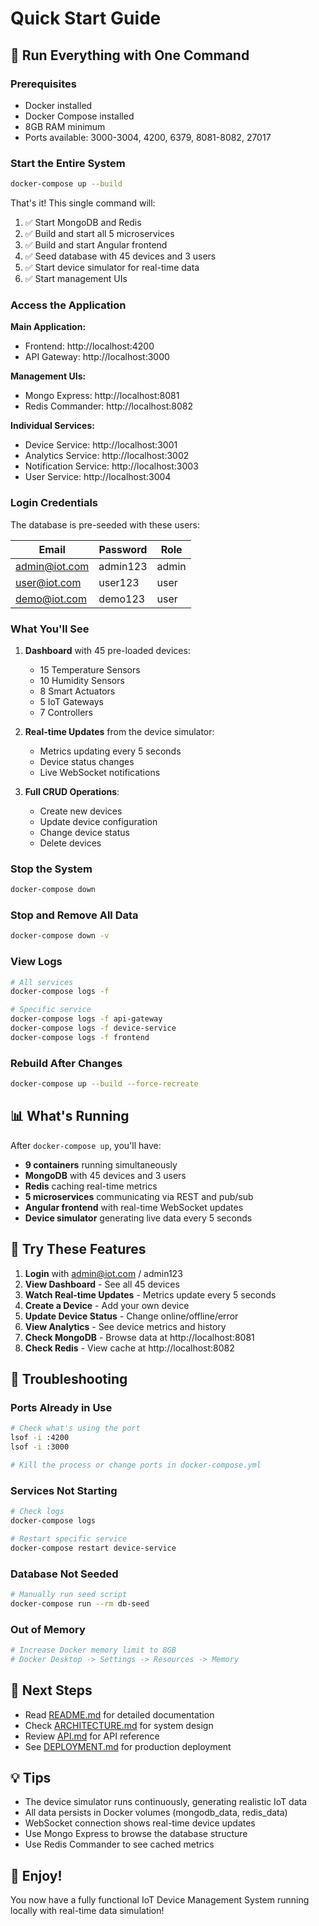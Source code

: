 # Quick Start Guide

## 🚀 Run Everything with One Command

### Prerequisites
- Docker installed
- Docker Compose installed
- 8GB RAM minimum
- Ports available: 3000-3004, 4200, 6379, 8081-8082, 27017

### Start the Entire System

```bash
docker-compose up --build
```

That's it! This single command will:

1. ✅ Start MongoDB and Redis
2. ✅ Build and start all 5 microservices
3. ✅ Build and start Angular frontend
4. ✅ Seed database with 45 devices and 3 users
5. ✅ Start device simulator for real-time data
6. ✅ Start management UIs

### Access the Application

**Main Application:**
- Frontend: http://localhost:4200
- API Gateway: http://localhost:3000

**Management UIs:**
- Mongo Express: http://localhost:8081
- Redis Commander: http://localhost:8082

**Individual Services:**
- Device Service: http://localhost:3001
- Analytics Service: http://localhost:3002
- Notification Service: http://localhost:3003
- User Service: http://localhost:3004

### Login Credentials

The database is pre-seeded with these users:

| Email | Password | Role |
|-------|----------|------|
| admin@iot.com | admin123 | admin |
| user@iot.com | user123 | user |
| demo@iot.com | demo123 | user |

### What You'll See

1. **Dashboard** with 45 pre-loaded devices:
   - 15 Temperature Sensors
   - 10 Humidity Sensors
   - 8 Smart Actuators
   - 5 IoT Gateways
   - 7 Controllers

2. **Real-time Updates** from the device simulator:
   - Metrics updating every 5 seconds
   - Device status changes
   - Live WebSocket notifications

3. **Full CRUD Operations**:
   - Create new devices
   - Update device configuration
   - Change device status
   - Delete devices

### Stop the System

```bash
docker-compose down
```

### Stop and Remove All Data

```bash
docker-compose down -v
```

### View Logs

```bash
# All services
docker-compose logs -f

# Specific service
docker-compose logs -f api-gateway
docker-compose logs -f device-service
docker-compose logs -f frontend
```

### Rebuild After Changes

```bash
docker-compose up --build --force-recreate
```

## 📊 What's Running

After `docker-compose up`, you'll have:

- **9 containers** running simultaneously
- **MongoDB** with 45 devices and 3 users
- **Redis** caching real-time metrics
- **5 microservices** communicating via REST and pub/sub
- **Angular frontend** with real-time WebSocket updates
- **Device simulator** generating live data every 5 seconds

## 🎯 Try These Features

1. **Login** with admin@iot.com / admin123
2. **View Dashboard** - See all 45 devices
3. **Watch Real-time Updates** - Metrics update every 5 seconds
4. **Create a Device** - Add your own device
5. **Update Device Status** - Change online/offline/error
6. **View Analytics** - See device metrics and history
7. **Check MongoDB** - Browse data at http://localhost:8081
8. **Check Redis** - View cache at http://localhost:8082

## 🐛 Troubleshooting

### Ports Already in Use

```bash
# Check what's using the port
lsof -i :4200
lsof -i :3000

# Kill the process or change ports in docker-compose.yml
```

### Services Not Starting

```bash
# Check logs
docker-compose logs

# Restart specific service
docker-compose restart device-service
```

### Database Not Seeded

```bash
# Manually run seed script
docker-compose run --rm db-seed
```

### Out of Memory

```bash
# Increase Docker memory limit to 8GB
# Docker Desktop -> Settings -> Resources -> Memory
```

## 📖 Next Steps

- Read [README.md](README.md) for detailed documentation
- Check [ARCHITECTURE.md](ARCHITECTURE.md) for system design
- Review [API.md](docs/API.md) for API reference
- See [DEPLOYMENT.md](docs/DEPLOYMENT.md) for production deployment

## 💡 Tips

- The device simulator runs continuously, generating realistic IoT data
- All data persists in Docker volumes (mongodb_data, redis_data)
- WebSocket connection shows real-time device updates
- Use Mongo Express to browse the database structure
- Use Redis Commander to see cached metrics

## 🎉 Enjoy!

You now have a fully functional IoT Device Management System running locally with real-time data simulation!

